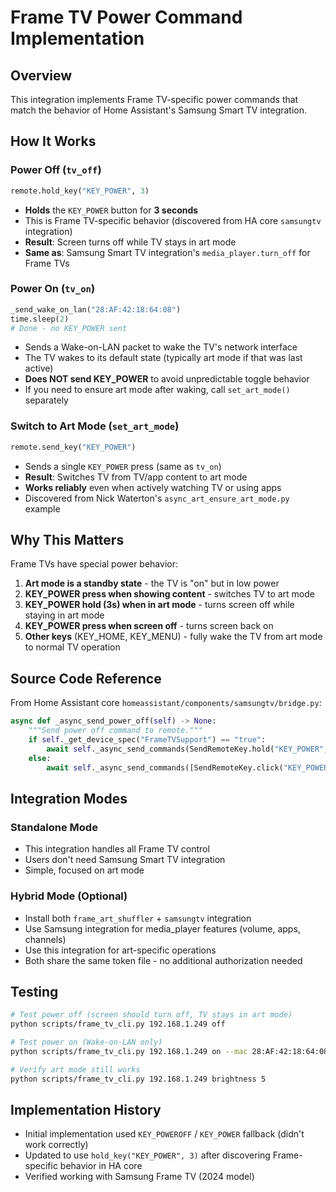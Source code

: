 # Frame TV Power Command Implementation

## Overview

This integration implements Frame TV-specific power commands that match the behavior of Home Assistant's Samsung Smart TV integration.

## How It Works

### Power Off (`tv_off`)

```python
remote.hold_key("KEY_POWER", 3)
```

- **Holds** the `KEY_POWER` button for **3 seconds**
- This is Frame TV-specific behavior (discovered from HA core `samsungtv` integration)
- **Result**: Screen turns off while TV stays in art mode
- **Same as**: Samsung Smart TV integration's `media_player.turn_off` for Frame TVs

### Power On (`tv_on`)

```python
_send_wake_on_lan("28:AF:42:18:64:08")
time.sleep(2)
# Done - no KEY_POWER sent
```

- Sends a Wake-on-LAN packet to wake the TV's network interface
- The TV wakes to its default state (typically art mode if that was last active)
- **Does NOT send KEY_POWER** to avoid unpredictable toggle behavior
- If you need to ensure art mode after waking, call `set_art_mode()` separately

### Switch to Art Mode (`set_art_mode`)

```python
remote.send_key("KEY_POWER")
```

- Sends a single `KEY_POWER` press (same as `tv_on`)
- **Result**: Switches TV from TV/app content to art mode
- **Works reliably** even when actively watching TV or using apps
- Discovered from Nick Waterton's `async_art_ensure_art_mode.py` example

## Why This Matters

Frame TVs have special power behavior:

1. **Art mode is a standby state** - the TV is "on" but in low power
2. **KEY_POWER press when showing content** - switches TV to art mode
3. **KEY_POWER hold (3s) when in art mode** - turns screen off while staying in art mode
4. **KEY_POWER press when screen off** - turns screen back on
5. **Other keys** (KEY_HOME, KEY_MENU) - fully wake the TV from art mode to normal TV operation

## Source Code Reference

From Home Assistant core `homeassistant/components/samsungtv/bridge.py`:

```python
async def _async_send_power_off(self) -> None:
    """Send power off command to remote."""
    if self._get_device_spec("FrameTVSupport") == "true":
        await self._async_send_commands(SendRemoteKey.hold("KEY_POWER", 3))
    else:
        await self._async_send_commands([SendRemoteKey.click("KEY_POWER")])
```

## Integration Modes

### Standalone Mode
- This integration handles all Frame TV control
- Users don't need Samsung Smart TV integration
- Simple, focused on art mode

### Hybrid Mode (Optional)
- Install both `frame_art_shuffler` + `samsungtv` integration
- Use Samsung integration for media_player features (volume, apps, channels)
- Use this integration for art-specific operations
- Both share the same token file - no additional authorization needed

## Testing

```bash
# Test power off (screen should turn off, TV stays in art mode)
python scripts/frame_tv_cli.py 192.168.1.249 off

# Test power on (Wake-on-LAN only)
python scripts/frame_tv_cli.py 192.168.1.249 on --mac 28:AF:42:18:64:08

# Verify art mode still works
python scripts/frame_tv_cli.py 192.168.1.249 brightness 5
```

## Implementation History

- Initial implementation used `KEY_POWEROFF` / `KEY_POWER` fallback (didn't work correctly)
- Updated to use `hold_key("KEY_POWER", 3)` after discovering Frame-specific behavior in HA core
- Verified working with Samsung Frame TV (2024 model)
